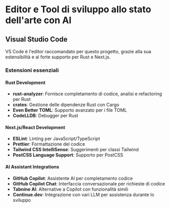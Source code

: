 # Editor e Tool di sviluppo allo stato dell'arte con AI

## Visual Studio Code

VS Code è l'editor raccomandato per questo progetto, grazie alla sua estensibilità e al forte supporto per Rust e Next.js.

### Estensioni essenziali

#### Rust Development
- **rust-analyzer**: Fornisce completamento di codice, analisi e refactoring per Rust
- **crates**: Gestione delle dipendenze Rust con Cargo
- **Even Better TOML**: Supporto avanzato per i file TOML
- **CodeLLDB**: Debugger per Rust

#### Next.js/React Development
- **ESLint**: Linting per JavaScript/TypeScript
- **Prettier**: Formattazione del codice
- **Tailwind CSS IntelliSense**: Suggerimenti per classi Tailwind
- **PostCSS Language Support**: Supporto per PostCSS

#### AI Assistant Integrations
- **GitHub Copilot**: Assistente AI per completamento codice
- **GitHub Copilot Chat**: Interfaccia conversazionale per richieste di codice
- **Tabnine AI**: Alternative a Copilot con funzionalità simili
- **Continue.dev**: Integrazione con vari LLM per assistenza durante lo sviluppo
